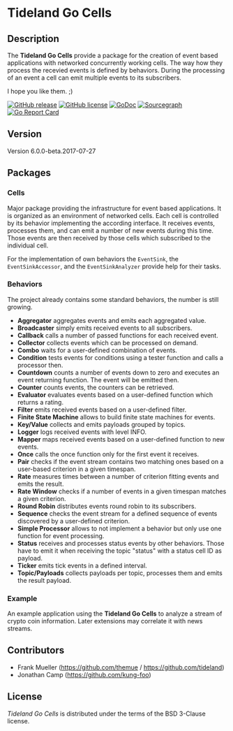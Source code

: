 # Tideland Go Cells

## Description

The **Tideland Go Cells** provide a package for the creation of event based
applications with networked concurrently working cells. The way how they
process the recevied events is defined by behaviors. During the processing
of an event a cell can emit multiple events to its subscribers.

I hope you like them. ;)

[![GitHub release](https://img.shields.io/github/release/tideland/gocells.svg)](https://github.com/tideland/gocells)
[![GitHub license](https://img.shields.io/badge/license-New%20BSD-blue.svg)](https://raw.githubusercontent.com/tideland/gocells/master/LICENSE)
[![GoDoc](https://godoc.org/github.com/tideland/gocells?status.svg)](https://godoc.org/github.com/tideland/gocells)
[![Sourcegraph](https://sourcegraph.com/github.com/tideland/gocells/-/badge.svg)](https://sourcegraph.com/github.com/tideland/gocells?badge)
[![Go Report Card](https://goreportcard.com/badge/github.com/tideland/gocells)](https://goreportcard.com/report/github.com/tideland/gocells)

## Version

Version 6.0.0-beta.2017-07-27

## Packages

### Cells

Major package providing the infrastructure for event based applications. It
is organized as an environment of networked cells. Each cell is controlled
by its behavior implementing the according interface. It receives events,
processes them, and can emit a number of new events during this time. Those
events are then received by those cells which subscribed to the individual
cell.

For the implementation of own behaviors the `EventSink`, the `EventSinkAccessor`,
and the `EventSinkAnalyzer` provide help for their tasks.

### Behaviors

The project already contains some standard behaviors, the number is
still growing.

- **Aggregator** aggregates events and emits each aggregated value.
- **Broadcaster** simply emits received events to all subscribers.
- **Callback** calls a number of passed functions for each received event.
- **Collector** collects events which can be processed on demand.
- **Combo** waits for a user-defined combination of events.
- **Condition** tests events for conditions using a tester function
  and calls a processor then.
- **Countdown** counts a number of events down to zero and executes an
  event returning function. The event will be emitted then.
- **Counter** counts events, the counters can be retrieved.
- **Evaluator** evaluates events based on a user-defined function which
  returns a rating.
- **Filter** emits received events based on a user-defined filter.
- **Finite State Machine** allows to build finite state machines for events.
- **Key/Value** collects and emits payloads grouped by topics.
- **Logger** logs received events with level INFO.
- **Mapper** maps received events based on a user-defined function to new events.
- **Once** calls the once function only for the first event it receives.
- **Pair** checks if the event stream contains two matching ones based on a
  user-based criterion in a given timespan.
- **Rate** measures times between a number of criterion fitting events and
  emits the result.
- **Rate Window** checks if a number of events in a given timespan matches
  a given criterion.
- **Round Robin** distributes events round robin to its subscribers.
- **Sequence** checks the event stream for a defined sequence of events
  discovered by a user-defined criterion.
- **Simple Processor** allows to not implement a behavior but only use
  one function for event processing.
- **Status** receives and processes status events by other behaviors.
  Those have to emit it when receiving the topic "status" with a status
  cell ID as payload.
- **Ticker** emits tick events in a defined interval.
- **Topic/Payloads** collects payloads per topic, processes them and emits
  the result payload.

### Example

An example application using the **Tideland Go Cells** to analyze a stream
of crypto coin information. Later extensions may correlate it with news
streams.

## Contributors

- Frank Mueller (https://github.com/themue / https://github.com/tideland)
- Jonathan Camp (https://github.com/kung-foo)

## License

*Tideland Go Cells* is distributed under the terms of the BSD 3-Clause license.
